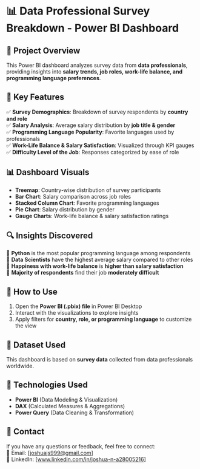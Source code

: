 # 📊 Data Professional Survey Breakdown - Power BI Dashboard  

## 📝 Project Overview  
This Power BI dashboard analyzes survey data from **data professionals**, providing insights into **salary trends, job roles, work-life balance, and programming language preferences**.  

## 📌 Key Features  
✅ **Survey Demographics**: Breakdown of survey respondents by **country and role**  
✅ **Salary Analysis**: Average salary distribution by **job title & gender**  
✅ **Programming Language Popularity**: Favorite languages used by professionals  
✅ **Work-Life Balance & Salary Satisfaction**: Visualized through KPI gauges  
✅ **Difficulty Level of the Job**: Responses categorized by ease of role  

## 📊 Dashboard Visuals  
- **Treemap**: Country-wise distribution of survey participants  
- **Bar Chart**: Salary comparison across job roles  
- **Stacked Column Chart**: Favorite programming languages  
- **Pie Chart**: Salary distribution by gender  
- **Gauge Charts**: Work-life balance & salary satisfaction ratings  

## 🔍 Insights Discovered  
📌 **Python** is the most popular programming language among respondents  
📌 **Data Scientists** have the highest average salary compared to other roles  
📌 **Happiness with work-life balance** is **higher than salary satisfaction**  
📌 **Majority of respondents** find their job **moderately difficult**  

## 🚀 How to Use  
1. Open the **Power BI (.pbix) file** in Power BI Desktop  
2. Interact with the visualizations to explore insights  
3. Apply filters for **country, role, or programming language** to customize the view  

## 📂 Dataset Used  
This dashboard is based on **survey data** collected from data professionals worldwide.  

## 🌟 Technologies Used  
- **Power BI** (Data Modeling & Visualization)  
- **DAX** (Calculated Measures & Aggregations)  
- **Power Query** (Data Cleaning & Transformation)  


## 📧 Contact  
If you have any questions or feedback, feel free to connect:  
📩 Email: [joshuajs999@gmail.com]  
🔗 LinkedIn: [www.linkedin.com/in/joshua-n-a28005216]  
